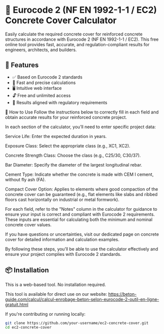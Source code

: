 # 🧱 Eurocode 2 (NF EN 1992-1-1 / EC2) Concrete Cover Calculator

Easily calculate the required concrete cover for reinforced concrete structures in accordance with Eurocode 2 (NF EN 1992-1-1 / EC2). This free online tool provides fast, accurate, and regulation-compliant results for engineers, architects, and builders.

## 🚀 Features

- ✅ Based on Eurocode 2 standards  
- 🎯 Fast and precise calculations  
- 🖥️ Intuitive web interface  
- 🔓 Free and unlimited access  
- 📄 Results aligned with regulatory requirements

📘 How to Use
Follow the instructions below to correctly fill in each field and obtain accurate results for your reinforced concrete project.

In each section of the calculator, you’ll need to enter specific project data:

Service Life: Enter the expected duration in years.

Exposure Class: Select the appropriate class (e.g., XC1, XC2).

Concrete Strength Class: Choose the class (e.g., C25/30, C30/37).

Bar Diameter: Specify the diameter of the largest longitudinal rebar.

Cement Type: Indicate whether the concrete is made with CEM I cement, without fly ash (FA).

Compact Cover Option: Applies to elements where good compaction of the concrete cover can be guaranteed (e.g., flat elements like slabs and ribbed floors cast horizontally on industrial or metal formwork).

For each field, refer to the "Notes" column in the calculator for guidance to ensure your input is correct and compliant with Eurocode 2 requirements. These inputs are essential for calculating both the minimum and nominal concrete cover values.

If you have questions or uncertainties, visit our dedicated page on concrete cover for detailed information and calculation examples.

By following these steps, you’ll be able to use the calculator effectively and ensure your project complies with Eurocode 2 standards. 

## 📦 Installation

This is a web-based tool. No installation required. 

This tool is available for direct use on our website: 
https://beton-guide.com/calcul/calcul-enrobage-beton-selon-eurocode-2-outil-en-ligne-gratuit.html

If you're contributing or running locally:

```bash
git clone https://github.com/your-username/ec2-concrete-cover.git
cd ec2-concrete-cover


